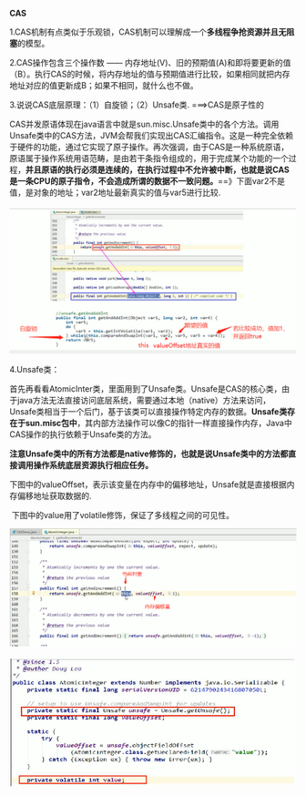 **CAS**

1.CAS机制有点类似于乐观锁，CAS机制可以理解成一个**多线程争抢资源并且无阻塞**的模型。

2.CAS操作包含三个操作数 —— 内存地址(V)、旧的预期值(A)和即将要更新的值（B）。执行CAS的时候，将内存地址的值与预期值进行比较，如果相同就把内存地址对应的值更新成B；如果不相同，就什么也不做。

3.说说CAS底层原理：（1）自旋锁；（2）Unsafe类.  ===>CAS是原子性的

​	CAS并发原语体现在java语言中就是sun.misc.Unsafe类中的各个方法。调用Unsafe类中的CAS方法，JVM会帮我们实现出CAS汇编指令。这是一种完全依赖于硬件的功能，通过它实现了原子操作。再次强调，由于CAS是一种系统原语，原语属于操作系统用语范畴，是由若干条指令组成的，用于完成某个功能的一个过程，**并且原语的执行必须是连续的，在执行过程中不允许被中断，也就是说CAS是一条CPU的原子指令，不会造成所谓的数据不一致问题。**==》下面var2不是值，是对象的地址；var2地址最新真实的值与var5进行比较.

![](./images/15.jpg)

4.Unsafe类：

​	首先再看看AtomicInter类，里面用到了Unsafe类。Unsafe是CAS的核心类，由于java方法无法直接访问底层系统，需要通过本地（native）方法来访问，Unsafe类相当于一个后门，基于该类可以直接操作特定内存的数据。**Unsafe类存在于sun.misc包中**，其内部方法操作可以像C的指针一样直接操作内存，Java中CAS操作的执行依赖于Unsafe类的方法。

​	**注意Unsafe类中的所有方法都是native修饰的，也就是说Unsafe类中的方法都直接调用操作系统底层资源执行相应任务。**

​	下图中的valueOffset，表示该变量在内存中的偏移地址，Unsafe就是直接根据内存偏移地址获取数据的.

​	下图中的value用了volatile修饰，保证了多线程之间的可见性。

![](./images/14.jpg)

![](./images/12.jpg)



